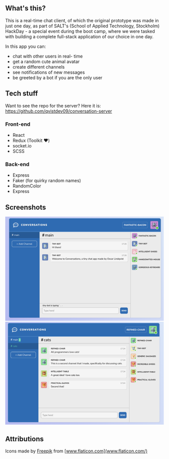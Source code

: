 ## What's this?

This is a real-time chat client, of which the original prototype was made in just one day, as part of SALT's (School of Applied Technology, Stockholm) HackDay - a special event during the boot camp, where we were tasked with building a complete full-stack application of our choice in one day.

In this app you can:
* chat with other users in real-  time
* get a random cute animal avatar
* create different channels
* see notifications of new messages
* be greeted by a bot if you are the only user

## Tech stuff

Want to see the repo for the server? Here it is:
https://github.com/qvistdev09/conversation-server

### Front-end

* React
* Redux (Toolkit :heart:)
* socket.io
* SCSS

### Back-end

* Express
* Faker (for quirky random names)
* RandomColor
* Express

## Screenshots

![Screenshot of Conversations web app](https://raw.githubusercontent.com/qvistdev09/conversation-client/master/presentational/conversations_screenshot1.png)
![Screenshot of Conversations web app](https://raw.githubusercontent.com/qvistdev09/conversation-client/master/presentational/conversations_screenshot2.png)

## Attributions

Icons made by [Freepik](https://www.freepik.com) from [www.flaticon.com](www.flaticon.com/)
